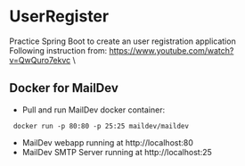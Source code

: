 # UserRegister
 Practice Spring Boot to create an user registration application \
 Following instruction from: https://www.youtube.com/watch?v=QwQuro7ekvc \
 
## Docker for MailDev
- Pull and run MailDev docker container:
```
 docker run -p 80:80 -p 25:25 maildev/maildev
```
- MailDev webapp running at http://localhost:80
- MailDev SMTP Server running at http://localhost:25
